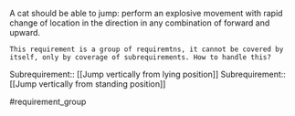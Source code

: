 A cat should be able to jump: perform an explosive movement with rapid change of location in the direction in any combination of forward and upward.

	This requirement is a group of requiremtns, it cannot be covered by itself, only by coverage of subrequirements. How to handle this?

Subrequirement:: [[Jump vertically from lying position]]
Subrequirement:: [[Jump vertically from standing position]]

#requirement_group 